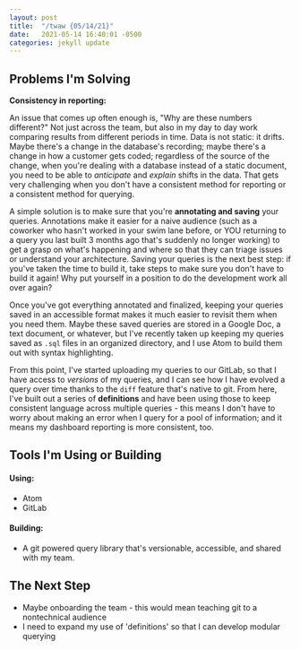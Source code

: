 ```yaml
---
layout: post
title:  "/twaw {05/14/21}"
date:   2021-05-14 16:40:01 -0500
categories: jekyll update
---
```

## Problems I'm Solving
**Consistency in reporting:**

An issue that comes up often enough is, "Why are these numbers different?" Not just across the team, but also in my day to day work comparing results from different periods in time. Data is not static:  it drifts. Maybe there's a change in the database's recording; maybe there's a change in how a customer gets coded; regardless of the source of the change, when you're dealing with a database instead of a static document, you need to be able to *anticipate* and *explain* shifts in the data. That gets very challenging when you don't have a consistent method for reporting or a consistent method for querying.

A simple solution is to make sure that you're **annotating and saving** your queries. Annotations make it easier for a naive audience (such as a coworker who hasn't worked in your swim lane before, or YOU returning to a query you last built 3 months ago that's suddenly no longer working) to get a grasp on what's happening and where so that they can triage issues or understand your architecture. Saving your queries is the next best step:  if you've taken the time to build it, take steps to make sure you don't have to build it again! Why put yourself in a position to do the development work all over again?

Once you've got everything annotated and finalized, keeping your queries saved in an accessible format makes it much easier to revisit them when you need them. Maybe these saved queries are stored in a Google Doc, a text document, or whatever, but I've recently taken up keeping my queries saved as `.sql` files in an organized directory, and I use Atom to build them out with syntax highlighting.

From this point, I've started uploading my queries to our GitLab, so that I have access to *versions* of my queries, and I can see how I have evolved a query over time thanks to the `diff` feature that's native to git. From here, I've built out a series of **definitions** and have been using those to keep consistent language across multiple queries - this means I don't have to worry about making an error when I query for a pool of information; and it means my dashboard reporting is more consistent, too.

## Tools I'm Using or Building
#### Using:
* Atom
* GitLab

#### Building:
* A git powered query library that's versionable, accessible, and shared with my team.

## The Next Step
* Maybe onboarding the team - this would mean teaching git to a nontechnical audience
* I need to expand my use of 'definitions' so that I can develop modular querying
